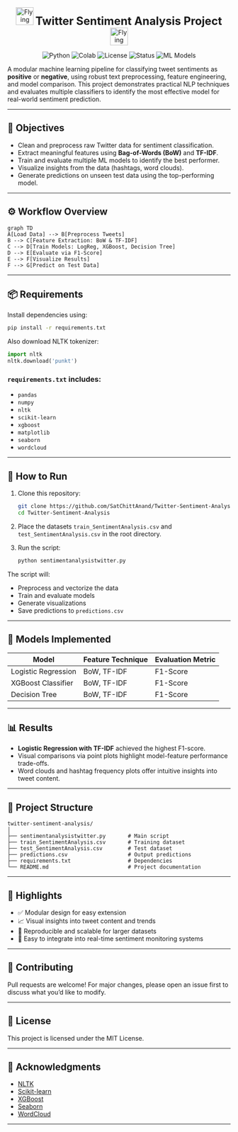 <div align="center">
<img src="https://media.tenor.com/manO5allgawAAAAC/twitter-bird.gif" alt="Flying Twitter Bird" width="40"/>
<span style="font-size:25px; font-weight:bold;"> Twitter Sentiment Analysis Project </span>
<img src="https://media.tenor.com/manO5allgawAAAAC/twitter-bird.gif" alt="Flying Twitter Bird" width="40"/>

![Python](https://img.shields.io/badge/Python-3.8%2B-blue)
![Colab](https://img.shields.io/badge/Colab-Compatible-yellow)
![License](https://img.shields.io/badge/License-MIT-green)
![Status](https://img.shields.io/badge/Status-Active-brightgreen)
![ML Models](https://img.shields.io/badge/Models-LogReg%2C%20XGBoost%2C%20DecisionTree-orange)

</div>

A modular machine learning pipeline for classifying tweet sentiments as **positive** or **negative**, using robust text preprocessing, feature engineering, and model comparison. This project demonstrates practical NLP techniques and evaluates multiple classifiers to identify the most effective model for real-world sentiment prediction.

---

## 🧠 Objectives

- Clean and preprocess raw Twitter data for sentiment classification.
- Extract meaningful features using **Bag-of-Words (BoW)** and **TF-IDF**.
- Train and evaluate multiple ML models to identify the best performer.
- Visualize insights from the data (hashtags, word clouds).
- Generate predictions on unseen test data using the top-performing model.

---

## ⚙️ Workflow Overview

```mermaid
graph TD
A[Load Data] --> B[Preprocess Tweets]
B --> C[Feature Extraction: BoW & TF-IDF]
C --> D[Train Models: LogReg, XGBoost, Decision Tree]
D --> E[Evaluate via F1-Score]
E --> F[Visualize Results]
F --> G[Predict on Test Data]
```

---

## 📦 Requirements

Install dependencies using:

```bash
pip install -r requirements.txt
```

Also download NLTK tokenizer:

```python
import nltk
nltk.download('punkt')
```

### `requirements.txt` includes:

- `pandas`
- `numpy`
- `nltk`
- `scikit-learn`
- `xgboost`
- `matplotlib`
- `seaborn`
- `wordcloud`

---

## 🚀 How to Run

1. Clone this repository:
   ```bash
   git clone https://github.com/SatChittAnand/Twitter-Sentiment-Analysis.git
   cd Twitter-Sentiment-Analysis
   ```

2. Place the datasets `train_SentimentAnalysis.csv` and `test_SentimentAnalysis.csv` in the root directory.

3. Run the script:
   ```bash
   python sentimentanalysistwitter.py
   ```

The script will:
- Preprocess and vectorize the data
- Train and evaluate models
- Generate visualizations
- Save predictions to `predictions.csv`

---

## 🤖 Models Implemented

|        Model       | Feature Technique | Evaluation Metric |
|--------------------|-------------------|-------------------|
| Logistic Regression| BoW, TF-IDF       | F1-Score          |
| XGBoost Classifier | BoW, TF-IDF       | F1-Score          |
| Decision Tree      | BoW, TF-IDF       | F1-Score          |

---

## 📊 Results

- **Logistic Regression with TF-IDF** achieved the highest F1-score.
- Visual comparisons via point plots highlight model-feature performance trade-offs.
- Word clouds and hashtag frequency plots offer intuitive insights into tweet content.

---

## 📁 Project Structure

```
twitter-sentiment-analysis/
│
├── sentimentanalysistwitter.py       # Main script
├── train_SentimentAnalysis.csv       # Training dataset
├── test_SentimentAnalysis.csv        # Test dataset
├── predictions.csv                   # Output predictions
├── requirements.txt                  # Dependencies
└── README.md                         # Project documentation
```

---

## 🌟 Highlights

- ✅ Modular design for easy extension
- 📈 Visual insights into tweet content and trends
- 🔁 Reproducible and scalable for larger datasets
- 🧩 Easy to integrate into real-time sentiment monitoring systems

---

## 🤝 Contributing

Pull requests are welcome! For major changes, please open an issue first to discuss what you’d like to modify.

---

## 📜 License

This project is licensed under the MIT License.

---

## 🙌 Acknowledgments

- [NLTK](https://www.nltk.org/)
- [Scikit-learn](https://scikit-learn.org/)
- [XGBoost](https://xgboost.readthedocs.io/)
- [Seaborn](https://seaborn.pydata.org/)
- [WordCloud](https://amueller.github.io/word_cloud/)

---
